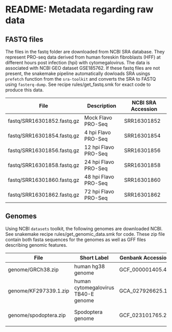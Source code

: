 # README: Metadata regarding raw data


## FASTQ files

The files in the fastq folder are downloaded from NCBI SRA database. They represent PRO-seq data derived from human foreskin fibroblasts (HFF) at different hours post infection (hpi) with cytomegalovirus. The data is associated with NCBI GEO dataset GSE185762. If these fastq files are not present, the snakemake pipeline automatically dowloads SRA usings `prefetch` function from the `sra-toolkit` and converts the SRA to FASTQ using `fasterq-dump`. See recipe rules/get_fastq.smk for exact code to produce this data.

| File                       | Description          | NCBI SRA Accession |
|----------------------------|----------------------|--------------------|
| fastq/SRR16301852.fastq.gz | Mock Flavo PRO-Seq   | SRR16301852        |
| fastq/SRR16301854.fastq.gz | 4 hpi Flavo PRO-Seq  | SRR16301854        |
| fastq/SRR16301856.fastq.gz | 12 hpi Flavo PRO-Seq | SRR16301856        |
| fastq/SRR16301858.fastq.gz | 24 hpi Flavo PRO-Seq | SRR16301858        |
| fastq/SRR16301860.fastq.gz | 48 hpi Flavo PRO-Seq | SRR16301860        |
| fastq/SRR16301862.fastq.gz | 72 hpi Flavo PRO-Seq | SRR16301862        |

## Genomes

Using NCBI `datasets` toolkit, the following genomes are downloaded NCBI. See snakemake recipe rules/get_genomic_data.smk for code. These zip file contain both fasta sequences for the genomes as well as GFF files describing genomic features. 

| File                  | Short Label                         | Genbank Accession | Description                                |
|-----------------------|-------------------------------------|-------------------|--------------------------------------------|
| genome/GRCh38.zip     | human hg38 genome                   | GCF_000001405.40  | human genome hg38                          |
| genome/KF297339.1.zip | human cytomegalovirus TB40-E genome | GCA_027926625.1   | cytomegalovirus genome TB-40E (KF297339.1) |
| genome/spodoptera.zip | Spodoptera genome                   | GCF_023101765.2   | used as spike-in control in experiments    |
